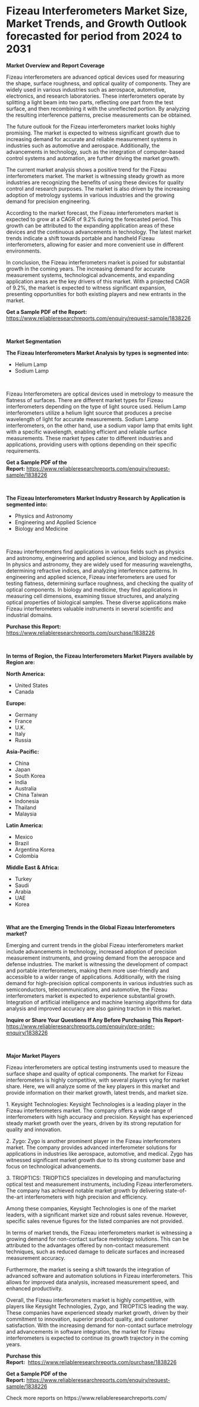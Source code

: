 <p><h1>Fizeau Interferometers Market Size, Market Trends, and Growth Outlook forecasted for period from 2024 to 2031</h1></p><p><strong>Market Overview and Report Coverage</strong></p>
<p><p>Fizeau interferometers are advanced optical devices used for measuring the shape, surface roughness, and optical quality of components. They are widely used in various industries such as aerospace, automotive, electronics, and research laboratories. These interferometers operate by splitting a light beam into two parts, reflecting one part from the test surface, and then recombining it with the unreflected portion. By analyzing the resulting interference patterns, precise measurements can be obtained.</p><p>The future outlook for the Fizeau interferometers market looks highly promising. The market is expected to witness significant growth due to increasing demand for accurate and reliable measurement systems in industries such as automotive and aerospace. Additionally, the advancements in technology, such as the integration of computer-based control systems and automation, are further driving the market growth.</p><p>The current market analysis shows a positive trend for the Fizeau interferometers market. The market is witnessing steady growth as more industries are recognizing the benefits of using these devices for quality control and research purposes. The market is also driven by the increasing adoption of metrology systems in various industries and the growing demand for precision engineering.</p><p>According to the market forecast, the Fizeau interferometers market is expected to grow at a CAGR of 9.2% during the forecasted period. This growth can be attributed to the expanding application areas of these devices and the continuous advancements in technology. The latest market trends indicate a shift towards portable and handheld Fizeau interferometers, allowing for easier and more convenient use in different environments.</p><p>In conclusion, the Fizeau interferometers market is poised for substantial growth in the coming years. The increasing demand for accurate measurement systems, technological advancements, and expanding application areas are the key drivers of this market. With a projected CAGR of 9.2%, the market is expected to witness significant expansion, presenting opportunities for both existing players and new entrants in the market.</p></p>
<p><strong>Get a Sample PDF of the Report:</strong> <a href="https://www.reliableresearchreports.com/enquiry/request-sample/1838226">https://www.reliableresearchreports.com/enquiry/request-sample/1838226</a></p>
<p>&nbsp;</p>
<p><strong>Market Segmentation</strong></p>
<p><strong>The Fizeau Interferometers Market Analysis by types is segmented into:</strong></p>
<p><ul><li>Helium Lamp</li><li>Sodium Lamp</li></ul></p>
<p>&nbsp;</p>
<p><p>Fizeau Interferometers are optical devices used in metrology to measure the flatness of surfaces. There are different market types for Fizeau interferometers depending on the type of light source used. Helium Lamp interferometers utilize a helium light source that produces a precise wavelength of light for accurate measurements. Sodium Lamp interferometers, on the other hand, use a sodium vapor lamp that emits light with a specific wavelength, enabling efficient and reliable surface measurements. These market types cater to different industries and applications, providing users with options depending on their specific requirements.</p></p>
<p><strong>Get a Sample PDF of the Report:</strong>&nbsp;<a href="https://www.reliableresearchreports.com/enquiry/request-sample/1838226">https://www.reliableresearchreports.com/enquiry/request-sample/1838226</a></p>
<p>&nbsp;</p>
<p><strong>The Fizeau Interferometers Market Industry Research by Application is segmented into:</strong></p>
<p><ul><li>Physics and Astronomy</li><li>Engineering and Applied Science</li><li>Biology and Medicine</li></ul></p>
<p>&nbsp;</p>
<p><p>Fizeau interferometers find applications in various fields such as physics and astronomy, engineering and applied science, and biology and medicine. In physics and astronomy, they are widely used for measuring wavelengths, determining refractive indices, and analyzing interference patterns. In engineering and applied science, Fizeau interferometers are used for testing flatness, determining surface roughness, and checking the quality of optical components. In biology and medicine, they find applications in measuring cell dimensions, examining tissue structures, and analyzing optical properties of biological samples. These diverse applications make Fizeau interferometers valuable instruments in several scientific and industrial domains.</p></p>
<p><strong>Purchase this Report:</strong>&nbsp; <a href="https://www.reliableresearchreports.com/purchase/1838226">https://www.reliableresearchreports.com/purchase/1838226</a></p>
<p>&nbsp;</p>
<p><strong>In terms of Region, the Fizeau Interferometers Market Players available by Region are:</strong></p>
<p>
    <p> <strong> North America: </strong>
        <ul>
            <li>United States</li>
            <li>Canada</li>
        </ul>
        </p> 
    <p> <strong> Europe: </strong>
        <ul>
            <li>Germany</li>
            <li>France</li>
            <li>U.K.</li>
            <li>Italy</li>
            <li>Russia</li>
        </ul>
        </p> 
    <p> <strong> Asia-Pacific: </strong>
        <ul>
            <li>China</li>
            <li>Japan</li>
            <li>South Korea</li>
            <li>India</li>
            <li>Australia</li>
            <li>China Taiwan</li>
            <li>Indonesia</li>
            <li>Thailand</li>
            <li>Malaysia</li>
        </ul>
        </p> 
    <p> <strong> Latin America: </strong>
        <ul>
            <li>Mexico</li>
            <li>Brazil</li>
            <li>Argentina Korea</li>
            <li>Colombia</li>
        </ul>
        </p> 
    <p> <strong> Middle East & Africa: </strong>
        <ul>
            <li>Turkey</li>
            <li>Saudi</li>
            <li>Arabia</li>
            <li>UAE</li>
            <li>Korea</li>
        </ul>
    </p>
    </p>
<p>&nbsp;</p>
<p><strong>What are the Emerging Trends in the Global Fizeau Interferometers market?</strong></p>
<p><p>Emerging and current trends in the global Fizeau interferometers market include advancements in technology, increased adoption of precision measurement instruments, and growing demand from the aerospace and defense industries. The market is witnessing the development of compact and portable interferometers, making them more user-friendly and accessible to a wider range of applications. Additionally, with the rising demand for high-precision optical components in various industries such as semiconductors, telecommunications, and automotive, the Fizeau interferometers market is expected to experience substantial growth. Integration of artificial intelligence and machine learning algorithms for data analysis and improved accuracy are also gaining traction in this market.</p></p>
<p><strong>Inquire or Share Your Questions If Any Before Purchasing This Report</strong>- <a href="https://www.reliableresearchreports.com/enquiry/pre-order-enquiry/1838226">https://www.reliableresearchreports.com/enquiry/pre-order-enquiry/1838226</a></p>
<p>&nbsp;</p>
<p><strong>Major Market Players</strong></p>
<p><p>Fizeau interferometers are optical testing instruments used to measure the surface shape and quality of optical components. The market for Fizeau interferometers is highly competitive, with several players vying for market share. Here, we will analyze some of the key players in this market and provide information on their market growth, latest trends, and market size.</p><p>1. Keysight Technologies: Keysight Technologies is a leading player in the Fizeau interferometers market. The company offers a wide range of interferometers with high accuracy and precision. Keysight has experienced steady market growth over the years, driven by its strong reputation for quality and innovation.</p><p>2. Zygo: Zygo is another prominent player in the Fizeau interferometers market. The company provides advanced interferometer solutions for applications in industries like aerospace, automotive, and medical. Zygo has witnessed significant market growth due to its strong customer base and focus on technological advancements.</p><p>3. TRIOPTICS: TRIOPTICS specializes in developing and manufacturing optical test and measurement instruments, including Fizeau interferometers. The company has achieved notable market growth by delivering state-of-the-art interferometers with high precision and efficiency.</p><p>Among these companies, Keysight Technologies is one of the market leaders, with a significant market size and robust sales revenue. However, specific sales revenue figures for the listed companies are not provided.</p><p>In terms of market trends, the Fizeau interferometers market is witnessing a growing demand for non-contact surface metrology solutions. This can be attributed to the advantages offered by non-contact measurement techniques, such as reduced damage to delicate surfaces and increased measurement accuracy.</p><p>Furthermore, the market is seeing a shift towards the integration of advanced software and automation solutions in Fizeau interferometers. This allows for improved data analysis, increased measurement speed, and enhanced productivity.</p><p>Overall, the Fizeau interferometers market is highly competitive, with players like Keysight Technologies, Zygo, and TRIOPTICS leading the way. These companies have experienced steady market growth, driven by their commitment to innovation, superior product quality, and customer satisfaction. With the increasing demand for non-contact surface metrology and advancements in software integration, the market for Fizeau interferometers is expected to continue its growth trajectory in the coming years.</p></p>
<p><strong>Purchase this Report:</strong>&nbsp;&nbsp;<a href="https://www.reliableresearchreports.com/purchase/1838226">https://www.reliableresearchreports.com/purchase/1838226</a></p>
<p></p>
<p><strong>Get a Sample PDF of the Report:</strong>&nbsp;<a href="https://www.reliableresearchreports.com/enquiry/request-sample/1838226">https://www.reliableresearchreports.com/enquiry/request-sample/1838226</a></p>
<p>Check more reports on https://www.reliableresearchreports.com/</p>